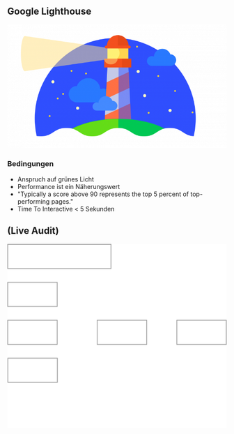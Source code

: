 ## Google Lighthouse 
![Image of DMF](assets/pwa-lighthouse-1-750x422.png)<!-- .element width="400" style="border: 0; background: None; box-shadow: None;" -->


### Bedingungen
- Anspruch auf grünes Licht <!-- .element: class="fragment" -->
- Performance ist ein Näherungswert  <!-- .element: class="fragment" -->
- "Typically a score above 90 represents the top 5 percent of top-performing pages."<!-- .element: class="fragment" -->
- Time To Interactive < 5 Sekunden <!-- .element: class="fragment" -->


## (Live Audit)


![Image of DMF](assets/hubble-data-flow-ssr.svg)<!-- .element width="700" style="border: 0; background: None; box-shadow: None;" -->
